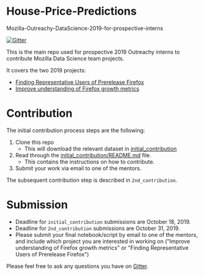 # House-Price-Predictions
Mozilla-Outreachy-DataScience-2019-for-prospective-interns

[![Gitter](https://badges.gitter.im/mozilla-datascience-outreach/community.svg)](https://gitter.im/mozilla-datascience-outreach/community?utm_source=badge&utm_medium=badge&utm_campaign=pr-badge)

This is the main repo used for prospective 2019 Outreachy interns to contribute Mozilla Data Science team projects.

It covers the two 2019 projects:

* [Finding Representative Users of Prerelease Firefox](https://www.outreachy.org/december-2019-to-march-2020-internship-round/communities/mozilla/#finding-representative-users-of-prerelease-firefox)
* [Improve understanding of Firefox growth metrics](https://www.outreachy.org/december-2019-to-march-2020-internship-round/communities/mozilla/#improve-understanding-of-firefox-growth-metrics)

# Contribution
The initial contribution process steps are the following:
1. Clone this repo
   - This will download the relevant dataset in [initial_contribution](https://github.com/mozilla-outreachy-datascience/outreachy-datascience-2019/blob/master/initial_contribution/)
2. Read through the [initial_contribution/README.md](https://github.com/mozilla-outreachy-datascience/outreachy-datascience-2019/blob/master/initial_contribution/README.md) file.
   - This contains the instructions on how to contribute.  
3. Submit your work via email to one of the mentors. 

The subsequent contribution step is described in `2nd_contribution`.

# Submission
  * Deadline for `initial_contribution` submissions are October 18, 2019. 
  * Deadline for `2nd_contribution` submissions are October 31, 2019.
  * Please submit your final notebook/script by email to one of the mentors, and include which project you are interested in working on ("Improve understanding of Firefox growth metrics" or "Finding Representative Users of Prerelease Firefox")


Please feel free to ask any questions you have on [Gitter](https://gitter.im/mozilla-datascience-outreach/community?utm_source=share-link&utm_medium=link&utm_campaign=share-link). 
